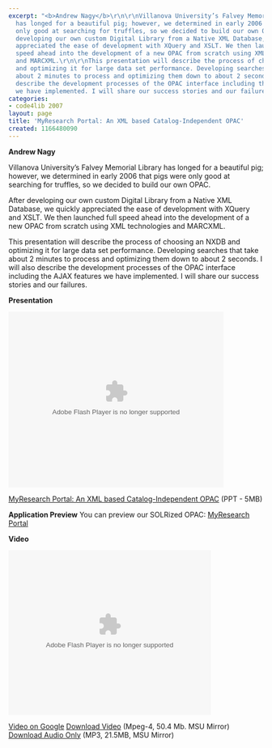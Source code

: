 ```yaml
---
excerpt: "<b>Andrew Nagy</b>\r\n\r\nVillanova University’s Falvey Memorial Library
  has longed for a beautiful pig; however, we determined in early 2006 that pigs were
  only good at searching for truffles, so we decided to build our own OPAC.\r\n\r\nAfter
  developing our own custom Digital Library from a Native XML Database, we quickly
  appreciated the ease of development with XQuery and XSLT. We then launched full
  speed ahead into the development of a new OPAC from scratch using XML technologies
  and MARCXML.\r\n\r\nThis presentation will describe the process of choosing an NXDB
  and optimizing it for large data set performance. Developing searches that take
  about 2 minutes to process and optimizing them down to about 2 seconds. I will also
  describe the development processes of the OPAC interface including the AJAX features
  we have implemented. I will share our success stories and our failures.\r"
categories:
- code4lib 2007
layout: page
title: 'MyResearch Portal: An XML based Catalog-Independent OPAC'
created: 1166480090
---
```

<b>Andrew Nagy</b>

Villanova University’s Falvey Memorial Library has longed for a beautiful pig; however, we determined in early 2006 that pigs were only good at searching for truffles, so we decided to build our own OPAC.

After developing our own custom Digital Library from a Native XML Database, we quickly appreciated the ease of development with XQuery and XSLT. We then launched full speed ahead into the development of a new OPAC from scratch using XML technologies and MARCXML.

This presentation will describe the process of choosing an NXDB and optimizing it for large data set performance. Developing searches that take about 2 minutes to process and optimizing them down to about 2 seconds. I will also describe the development processes of the OPAC interface including the AJAX features we have implemented. I will share our success stories and our failures.

<b>Presentation</b>

<object type="application/x-shockwave-flash" data="https://s3.amazonaws.com:443/slideshare/ssplayer.swf?id=34979&doc=code4lib-2007-myresearch-portal-15428" width="425" height="348"><param name="movie" value="https://s3.amazonaws.com:443/slideshare/ssplayer.swf?id=34979&doc=code4lib-2007-myresearch-portal-15428" /></object>

<a href="http://library.villanova.edu/technical/MyResearch Portal.ppt">MyResearch Portal: An XML based Catalog-Independent OPAC</a> (PPT - 5MB)

<b>Application Preview</b>
You can preview our SOLRized OPAC: <a href="http://research.library.villanova.edu/">MyResearch Portal</a>

<b>Video</b>

<embed style="width:400px; height:326px;" id="VideoPlayback" type="application/x-shockwave-flash" src="http://video.google.com/googleplayer.swf?docId=8097565500704996437&hl=en" flashvars=""> </embed>

<a href="http://video.google.com/videoplay?docid=8097565500704996437">Video on Google</a>
<a href="http://streaming.msu.edu/storemedia/download/ebyryan/code4lib07/code4lib07_pres_myresearch_portal_nagy.mp4">Download Video</a> (Mpeg-4, 50.4 Mb. MSU Mirror)
<a href="http://streaming.msu.edu/storemedia/download/ebyryan/c4l07audio/code4lib07_pres_myresearch_portal_nagy.mp3">Download Audio Only</a> (MP3, 21.5MB, MSU Mirror)
